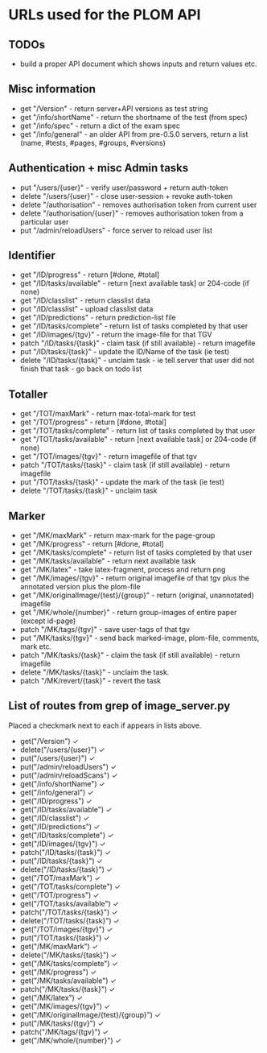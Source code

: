 # URLs used for the PLOM API

## TODOs
* build a proper API document which shows inputs and return values etc.

## Misc information
* get "/Version" - return server+API versions as test string
* get "/info/shortName" - return the shortname of the test (from spec)
* get "/info/spec" - return a dict of the exam spec
* get "/info/general" - an older API from pre-0.5.0 servers, return a list (name, #tests, #pages, #groups, #versions)

## Authentication + misc Admin tasks
* put "/users/{user}" - verify user/password + return auth-token
* delete "/users/{user}" - close user-session + revoke auth-token
* delete "/authorisation" - removes authorisation token from current user
* delete "/authorisation/{user}" - removes authorisation token from a particular user
* put "/admin/reloadUsers" - force server to reload user list

## Identifier
* get "/ID/progress" - return [#done, #total]
* get "/ID/tasks/available" - return [next available task] or 204-code (if none)
* get "/ID/classlist" - return classlist data
* put "/ID/classlist" - upload classlist data
* get "/ID/predictions" - return prediction-list file
* get "/ID/tasks/complete" - return list of tasks completed by that user
* get "/ID/images/{tgv}" - return the image-file for that TGV
* patch "/ID/tasks/{task}" - claim task (if still available) - return imagefile
* put "/ID/tasks/{task}" - update the ID/Name of the task (ie test)
* delete "/ID/tasks/{task}" - unclaim task - ie tell server that user did not finish that task - go back on todo list

## Totaller
* get "/TOT/maxMark" - return max-total-mark for test
* get "/TOT/progress" - return [#done, #total]
* get "/TOT/tasks/complete" - return list of tasks completed by that user
* get "/TOT/tasks/available" - return [next available task] or 204-code (if none)
* get "/TOT/images/{tgv}" - return imagefile of that tgv
* patch "/TOT/tasks/{task}" - claim task (if still available) - return imagefile
* put "/TOT/tasks/{task}" - update the mark of the task (ie test)
* delete "/TOT/tasks/{task}" - unclaim task

## Marker
* get "/MK/maxMark" - return max-mark for the page-group
* get "/MK/progress" - return [#done, #total]
* get "/MK/tasks/complete" - return list of tasks completed by that user
* get "/MK/tasks/available" - return next available task
* get "/MK/latex" - take latex-fragment, process and return png
* get "/MK/images/{tgv}" - return original imagefile of that tgv plus the annotated version plus the plom-file
* get "/MK/originalImage/{test}/{group}" - return (original, unannotated) imagefile
* get "/MK/whole/{number}" - return group-images of entire paper (except id-page)
* patch "/MK/tags/{tgv}" - save user-tags of that tgv
* put "/MK/tasks/{tgv}" - send back marked-image, plom-file, comments, mark etc.
* patch "/MK/tasks/{task}" - claim the task (if still available) - return imagefile
* delete "/MK/tasks/{task}" - unclaim the task.
* patch "/MK/revert/{task}" - revert the task


## List of routes from grep of image_server.py
Placed a checkmark next to each if appears in lists above.

* get("/Version") ✓
* delete("/users/{user}") ✓
* put("/users/{user}") ✓
* put("/admin/reloadUsers") ✓
* put("/admin/reloadScans") ✓
* get("/info/shortName") ✓
* get("/info/general") ✓
* get("/ID/progress") ✓
* get("/ID/tasks/available") ✓
* get("/ID/classlist") ✓
* get("/ID/predictions") ✓
* get("/ID/tasks/complete") ✓
* get("/ID/images/{tgv}") ✓
* patch("/ID/tasks/{task}") ✓
* put("/ID/tasks/{task}") ✓
* delete("/ID/tasks/{task}") ✓
* get("/TOT/maxMark") ✓
* get("/TOT/tasks/complete") ✓
* get("/TOT/progress") ✓
* get("/TOT/tasks/available") ✓
* patch("/TOT/tasks/{task}") ✓
* delete("/TOT/tasks/{task}") ✓
* get("/TOT/images/{tgv}") ✓
* put("/TOT/tasks/{task}") ✓
* get("/MK/maxMark") ✓
* delete("/MK/tasks/{task}") ✓
* get("/MK/tasks/complete") ✓
* get("/MK/progress") ✓
* get("/MK/tasks/available") ✓
* patch("/MK/tasks/{task}") ✓
* get("/MK/latex") ✓
* get("/MK/images/{tgv}") ✓
* get("/MK/originalImage/{test}/{group}") ✓
* put("/MK/tasks/{tgv}") ✓
* patch("/MK/tags/{tgv}") ✓
* get("/MK/whole/{number}") ✓

<!-- # Table of functions etc - shows need for harmonisation
|method|url|messenger|server|DB|
|------|----|----|----|----|
| get | "/Version" |.|.|.|
| put | "/users/{user}"| requestAndSaveToken | giveUserToken | giveUserToken |
| delete | "/users/{user}" | closeUser | closeUser | closeUser |
| get |"/ID/progress" | IDprogressCount | IDprogressCount | IDprogressCount|
| get |"/ID/tasks/available"| IDaskNextTask | IDaskNextTask | IDaskNextTask |
| get |"/ID/classlist"| IDrequestClasslist | IDrequestClasslist | . |
| get |"/ID/predictions" | IDrequestPredictions | IDrequestPredictions | . |
| get |"/ID/tasks/complete" | IDrequestDoneTasks | IDrequestDoneTasks | IDrequestDoneTasks |
| get |"/ID/images/{tgv}" | IDrequestImage | IDrequestImage | IDrequestImage |
| patch |"/ID/tasks/{task}"| IDclaimThisTask | IDclaimThisTask | IDclaimThisTask |
| put |"/ID/tasks/{task}" | IDreturnIDdTask | IDreturnIDdTask | IDreturnIDdTask |
| delete |"/ID/tasks/{task}" | IDdidNotFinishTask | IDdidNotFinishTask | IDdidntFinish | -->

